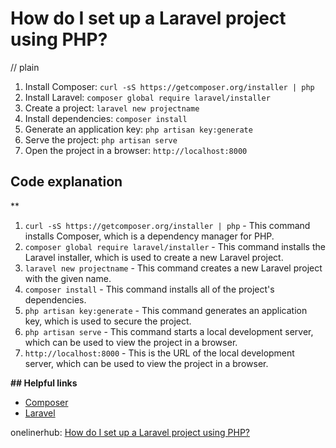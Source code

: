 # How do I set up a Laravel project using PHP?
// plain

1. Install Composer:
   `curl -sS https://getcomposer.org/installer | php`
2. Install Laravel:
   `composer global require laravel/installer`
3. Create a project:
   `laravel new projectname`
4. Install dependencies:
   `composer install`
5. Generate an application key:
   `php artisan key:generate`
6. Serve the project:
   `php artisan serve`
7. Open the project in a browser:
   `http://localhost:8000`

## Code explanation
**

1. `curl -sS https://getcomposer.org/installer | php` - This command installs Composer, which is a dependency manager for PHP.
2. `composer global require laravel/installer` - This command installs the Laravel installer, which is used to create a new Laravel project.
3. `laravel new projectname` - This command creates a new Laravel project with the given name.
4. `composer install` - This command installs all of the project's dependencies.
5. `php artisan key:generate` - This command generates an application key, which is used to secure the project.
6. `php artisan serve` - This command starts a local development server, which can be used to view the project in a browser.
7. `http://localhost:8000` - This is the URL of the local development server, which can be used to view the project in a browser.

**## Helpful links**

- [Composer](https://getcomposer.org/)
- [Laravel](https://laravel.com/)

onelinerhub: [How do I set up a Laravel project using PHP?](https://onelinerhub.com/php-laravel/how-do-i-set-up-a-laravel-project-using-php)
